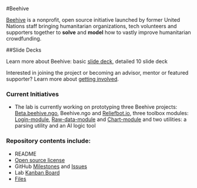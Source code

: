 #Beehive

[Beehive](http://beehive.ngo) is a nonprofit, open source initiative launched by former United Nations staff bringing humanitarian organizations, tech volunteers and supporters together to **solve** and **model** how to vastly improve humanitarian crowdfunding.

##Slide Decks

Learn more about Beehive: basic [slide deck](https://github.com/BeehiveNGO/Beehive/blob/master/files/Basic_Slide_Deck.md), detailed 10 slide deck

Interested in joining the project or becoming an advisor, mentor or featured supporter? Learn more about [getting involved](https://github.com/BeehiveNGO/Contribute).

### Current Initiatives

- The lab is currently working on prototyping three Beehive projects: [Beta.beehive.ngo](https://github.com/BeehiveNGO/Beta), Beehive.ngo and [Reliefbot.io](https://github.com/BeehiveNGO/ReliefBot), three toolbox modules: [Login-module](), [Raw-data-module]() and [Chart-module]() and two utilities: a parsing utility and an AI logic tool

### Repository contents include:

- README
- [Open source license](https://github.com/BeehiveNGO/DevelopmentLab/blob/master/LICENSE.md)
- GitHub [Milestones](https://github.com/BeehiveNGO/Beehive/milestones) and [Issues](https://github.com/BeehiveNGO/Beehive/issues)
- Lab [Kanban Board](https://github.com/BeehiveNGO/Beehive/projects/1)
- [Files]()

